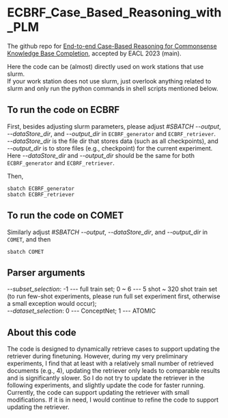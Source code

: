 # ECBRF_Case_Based_Reasoning_with_PLM
The github repo for [End-to-end Case-Based Reasoning for Commonsense Knowledge Base Completion](http://sentic.net/commonsense-knowledge-base-completion.pdf), accepted by EACL 2023 (main).

Here the code can be (almost) directly used on work stations that use slurm.  
If your work station does not use slurm, just overlook anything related to slurm and only run the python commands in shell scripts mentioned below.

## To run the code on ECBRF

First, besides adjusting slurm parameters, please adjust *#SBATCH --output*, *--dataStore_dir*, and *--output_dir* in ```ECBRF_generator``` and ```ECBRF_retriever```.  
*--dataStore_dir* is the file dir that stores data (such as all checkpoints), and *--output_dir* is to store files (e.g., checkpoint) for the current experiment.  
Here *--dataStore_dir* and *--output_dir* should be the same for both ```ECBRF_generator``` and ```ECBRF_retriever```.

Then, 

```sbatch ECBRF_generator```  
```sbatch ECBRF_retriever```  

## To run the code on COMET

Similarly adjust *#SBATCH --output*, *--dataStore_dir*, and *--output_dir* in ```COMET```, and then 

```sbatch COMET```

## Parser arguments

*--subset_selection*: -1 --- full train set; 0 ~ 6 --- 5 shot ~ 320 shot train set (to run few-shot experiments, please run full set experiment first, otherwise a small exception would occur);  
*--dataset_selection*: 0 --- ConceptNet; 1 --- ATOMIC


## About this code

The code is designed to dynamically retrieve cases to support updating the retriever during finetuning. However, during my very preliminary experiments, I find that at least with a relatively small number of retrieved documents (e.g., 4), updating the retriever only leads to comparable results and is significantly slower. So I do not try to update the retriever in the following experiments, and slightly update the code for faster running. Currently, the code can support updating the retriever with small modifications. If it is in need, I would continue to refine the code to support updating the retriever.



